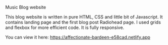 Music Blog website

This blog website is written in pure HTML, CSS and little bit of Javascript.
It contains landing page and the first blog post Radiohead page.
I used grids and flexbox for more efficient code.
It is fully responsive.

You can view it here:
https://affectionate-bardeen-e58cad.netlify.app

